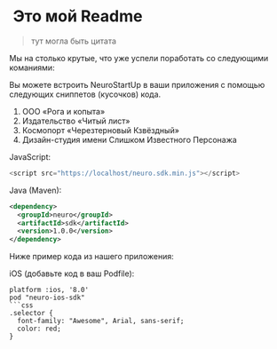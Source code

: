 #  Это мой Readme
>  тут могла быть цитата

Мы на столько крутые, что уже успели поработать со следующими команиями:

Вы можете встроить NeuroStartUp в ваши приложения с помощью следующих сниппетов (кусочков) кода.
1. ООО «Рога и копыта»
2. Издательство «Читый лист»
3. Космопорт «Черезтерновый Кзвёздный»
4. Дизайн-студия имени Слишком Известного Персонажа

JavaScript:
```javascript
<script src="https://localhost/neuro.sdk.min.js"></script>
```

Java (Maven):
```xml
<dependency>
  <groupId>neuro</groupId>
  <artifactId>sdk</artifactId>
  <version>1.0.0</version>
</dependency>
```
Ниже пример кода из нашего приложения:

iOS (добавьте код в ваш Podfile):
```
platform :ios, '8.0'
pod "neuro-ios-sdk"
```css
.selector {
  font-family: "Awesome", Arial, sans-serif;
  color: red;
}
```



